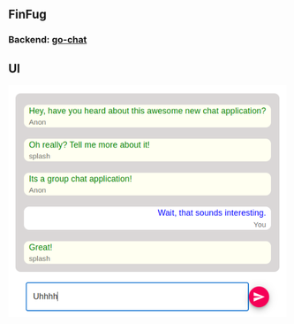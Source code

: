 ## FinFug

### Backend: [go-chat](https://github.com/TanmayPatil105/go-chat)

## UI
![](./assets/chat.png)
